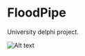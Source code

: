 # FloodPipe

University delphi project.

![Alt text](http://i63.tinypic.com/2ihnx44.png "FloopPipe")
